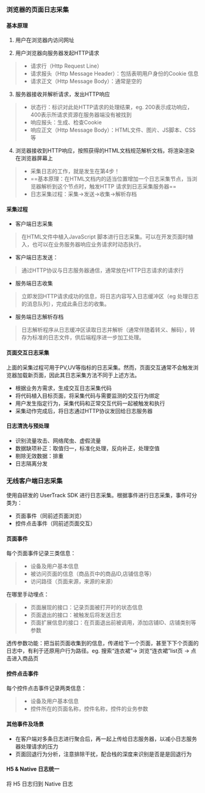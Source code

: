 ### 浏览器的页面日志采集

#### 基本原理

1. 用户在浏览器内访问网址

2. 用户浏览器向服务器发起HTTP请求
> - 请求行（Http Request Line）
> - 请求报头（Http Message Header）：包括表明用户身份的Cookie 信息
> - 请求正文（Http Message Body）：通常是空的

3. 服务器接收并解析请求，发出HTTP响应
> - 状态行：标识对此处HTTP请求的处理结果，eg. 200表示成功响应，400表示所请求资源在服务器端没有被找到
> - 响应报头：生成、检查Cookie
> - 响应正文（Http Message Body）：HTML文件、图片、JS脚本、CSS等

4. 浏览器接收到HTTP响应，按照获得的HTML文档规范解析文档，将渲染渲染在浏览器屏幕上
> - 采集日志的工作，就是发生在第4步！
> - ==基本原理：在HTML文档内的适当位置增加一个日志采集节点，当浏览器解析到这个节点时，触发HTTP 请求到日志采集服务器==
> - 日志采集过程：采集->发送->收集->解析存档

#### 采集过程

- 客户端日志采集
> 在HTML文件中植入JavaScript 脚本进行日志采集。可以在开发页面时植入，也可以在业务服务器响应业务请求时动态执行。

- 客户端日志发送：
> 通过HTTP协议与日志服务器通信，通常放在HTTP日志请求的请求行

- 服务端日志收集
> 立即发回HTTP请求成功的信息，将日志内容写入日志缓冲区（eg 处理日志的消息队列），完成此条日志的收集。

- 服务端日志解析存档
> 日志解析程序从日志缓冲区读取日志并解析（通常伴随着转义、解码），转存为标准的日志文件，供后端程序进一步加工处理。

#### 页面交互日志采集
上面的采集过程可用于PV,UV等指标的日志采集。然而，页面交互通常不会触发浏览器加载新页面，因此其日志采集方法不同于上述方法。

- 根据业务方需求，生成交互日志采集代码
- 将代码植入目标页面，将采集代码与需要监测的交互行为绑定
- 用户发生指定行为，采集代码和正常交互代码一起被触发和执行
- 采集动作完成后，将日志通过HTTP协议发回给日志服务器

#### 日志清洗与预处理
- 识别流量攻击、网络爬虫、虚假流量
- 数据缺项补正：取值归一，标准化处理，反向补正，处理空值
- 剔除无效数据：排重
- 日志隔离分发

### 无线客户端日志采集

使用自研发的 UserTrack SDK 进行日志采集。根据事件进行日志采集，事件可分类为：
- 页面事件（同前述页面浏览）
- 控件点击事件（同前述页面交互）

#### 页面事件
每个页面事件记录三类信息：
>- 设备及用户基本信息
>- 被访问页面的信息（商品页中的商品ID,店铺信息等）
>- 访问路径（页面来源，来源的来源）

在哪里手动埋点：
>- 页面展现的接口：记录页面被打开时的状态信息
>- 页面退出的接口：被触发后将发送日志
>- 页面扩展信息的接口：在页面退出前被调用，添加店铺ID、店铺类别等参数

透传参数功能：把当前页面收集到的信息，传递给下一个页面，甚至下下个页面的日志中，有利于还原用户行为路径。eg. 搜索“连衣裙”-> 浏览“连衣裙”list页 -> 点击进入商品页

#### 控件点击事件
每个控件点击事件记录两类信息：
>- 设备及用户基本信息
>- 控件所在的页面名称，控件名称，控件的业务参数

#### 其他事件及场景
- 在客户端对多条日志进行聚合后，再一起上传给日志服务器，以减小日志服务器处理请求的压力
- 页面回退行为分析，注意排除干扰，配合栈的深度来识别是否是是回退行为

#### H5 & Native 日志统一
将 H5 日志归到 Native 日志